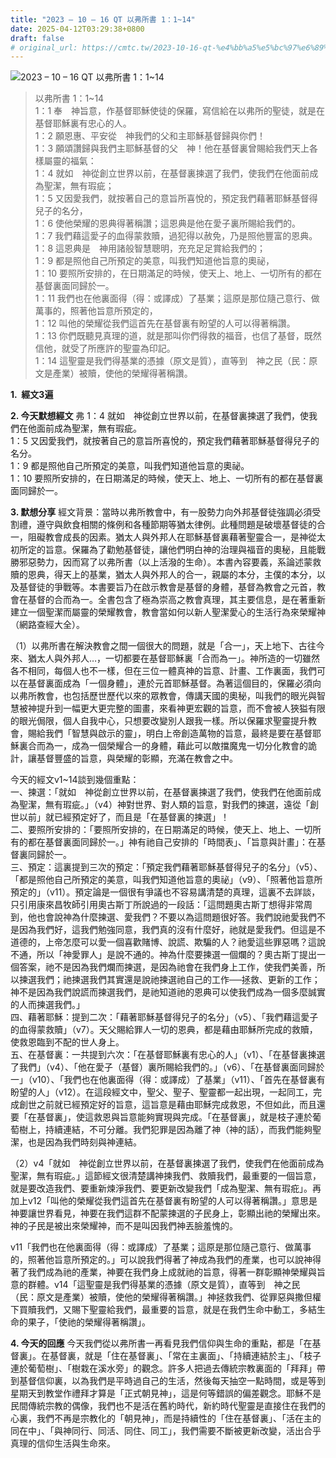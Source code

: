 ```yaml
---
title: "2023 – 10 – 16 QT 以弗所書 1：1~14"
date: 2025-04-12T03:29:38+0800
draft: false
# original_url: https://cmtc.tw/2023-10-16-qt-%e4%bb%a5%e5%bc%97%e6%89%80%e6%9b%b8-1%ef%bc%9a114
---
```


![2023 – 10 – 16 QT 以弗所書 1：1\~14](/images/qt.jpg  "2023 – 10 – 16 QT 以弗所書 1：1\~14")

> 以弗所書 1：1\~14  
> 1：1 奉　神旨意，作基督耶穌使徒的保羅，寫信給在以弗所的聖徒，就是在基督耶穌裏有忠心的人。  
> 1：2 願恩惠、平安從　神我們的父和主耶穌基督歸與你們！  
> 1：3 願頌讚歸與我們主耶穌基督的父　神！他在基督裏曾賜給我們天上各樣屬靈的福氣：  
> 1：4 就如　神從創立世界以前，在基督裏揀選了我們，使我們在他面前成為聖潔，無有瑕疵；  
> 1：5 又因愛我們，就按著自己的意旨所喜悅的，預定我們藉著耶穌基督得兒子的名分，  
> 1：6 使他榮耀的恩典得著稱讚；這恩典是他在愛子裏所賜給我們的。  
> 1：7 我們藉這愛子的血得蒙救贖，過犯得以赦免，乃是照他豐富的恩典。  
> 1：8 這恩典是　神用諸般智慧聰明，充充足足賞給我們的；  
> 1：9 都是照他自己所預定的美意，叫我們知道他旨意的奧祕，  
> 1：10 要照所安排的，在日期滿足的時候，使天上、地上、一切所有的都在基督裏面同歸於一。  
> 1：11 我們也在他裏面得（得：或譯成）了基業；這原是那位隨己意行、做萬事的，照著他旨意所預定的，  
> 1：12 叫他的榮耀從我們這首先在基督裏有盼望的人可以得著稱讚。  
> 1：13 你們既聽見真理的道，就是那叫你們得救的福音，也信了基督，既然信他，就受了所應許的聖靈為印記。  
> 1：14 這聖靈是我們得基業的憑據（原文是質），直等到　神之民（民：原文是產業）被贖，使他的榮耀得著稱讚。

**1.  經文3遍**

**2. 今天默想經文**
弗 1：4 就如　神從創立世界以前，在基督裏揀選了我們，使我們在他面前成為聖潔，無有瑕疵。  
1：5 又因愛我們，就按著自己的意旨所喜悅的，預定我們藉著耶穌基督得兒子的名分。  
1：9 都是照他自己所預定的美意，叫我們知道他旨意的奧祕。  
1：10 要照所安排的，在日期滿足的時候，使天上、地上、一切所有的都在基督裏面同歸於一。

**3. 默想分享**
經文背景：當時以弗所教會中，有一股勢力向外邦基督徒強調必須受割禮，遵守與飲食相關的條例和各種節期等猶太律例。此種問題是破壞基督徒的合一，阻礙教會成長的因素。猶太人與外邦人在耶穌基督裏藉著聖靈合一，是神從太初所定的旨意。保羅為了勸勉基督徒，讓他們明白神的治理與福音的奧秘，且能戰勝邪惡勢力，因而寫了以弗所書（以上活潑的生命）。本書內容要義，系論述蒙救贖的恩典，得天上的基業，猶太人與外邦人的合一，親屬的本分，主僕的本分，以及基督徒的爭戰等。本書要旨乃在啟示教會是基督的身體，基督為教會之元首，教會在基督的合而為一。全書包含了極為崇高之教會真理，其主要信息，是在著重新建立一個聖潔而屬靈的榮耀教會，教會當如何以新人聖潔愛心的生活行為來榮耀神（網路查經大全）。

（1）以弗所書在解決教會之間一個很大的問題，就是「合一」，天上地下、古往今來、猶太人與外邦人…，一切都要在基督耶穌裏「合而為一」。神所造的一切雖然各不相同，每個人也不一樣，但在三位一體真神的旨意、計畫、工作裏面，我們可以在基督裏面成為「一個身體」，連於元首耶穌基督。為著這個目的，保羅必須向以弗所教會，也包括歷世歷代以來的眾教會，傳講天國的奧秘，叫我們的眼光與智慧被神提升到一幅更大更完整的圖畫，來看神更宏觀的旨意，而不會被人狹獈有限的眼光侷限，個人自我中心，只想要改變別人跟我一樣。所以保羅求聖靈提升教會，賜給我們「智慧與啟示的靈」，明白上帝創造萬物的旨意，最終是要在基督耶穌裏合而為一，成為一個榮耀合一的身體，藉此可以敵擋魔鬼一切分化教會的詭計，讓基督豐盛的旨意，與榮耀的彰顯，充滿在教會之中。

今天的經文v1\~14談到幾個重點：  
一、揀選：「就如　神從創立世界以前，在基督裏揀選了我們，使我們在他面前成為聖潔，無有瑕疵。」（v4）神對世界、對人類的旨意，對我們的揀選，遠從「創世以前」就已經預定好了，而且是「在基督裏的揀選」！  
二、要照所安排的：「要照所安排的，在日期滿足的時候，使天上、地上、一切所有的都在基督裏面同歸於一。」神有祂自己安排的「時間表」、「旨意與計畫」：在基督裏同歸於一。  
三、預定：這裏提到三次的預定：「預定我們藉著耶穌基督得兒子的名分」（v5）、「都是照他自己所預定的美意，叫我們知道他旨意的奧祕」（v9）、「照著他旨意所預定的」（v11）。預定論是一個很有爭議也不容易講清楚的真理，這裏不去詳談，只引用康來昌牧師引用奧古斯丁所說過的一段話：「這問題奧古斯丁想得非常周到，他也會說神為什麼揀選、愛我們？不要以為這問題很好答。我們說祂愛我們不是因為我們好，這我們勉強同意，我們真的沒有什麼好，祂就是愛我們。但這是不道德的，上帝怎麼可以愛一個喜歡賭博、說謊、欺騙的人？祂愛這些罪惡嗎？這說不通，所以「神愛罪人」是說不通的。神為什麼要揀選一個爛的？奧古斯丁提出一個答案，祂不是因為我們爛而揀選，是因為祂會在我們身上工作，使我們美善，所以揀選我們；祂揀選我們其實還是說祂揀選祂自己的工作──拯救、更新的工作；神不是因為我們說謊而揀選我們，是祂知道祂的恩典可以使我們成為一個多麼誠實的人而揀選我們。」  
四、藉著耶穌：提到二次：「藉著耶穌基督得兒子的名分」（v5）、「我們藉這愛子的血得蒙救贖」（v7）。天父賜給罪人一切的恩典，都是藉由耶穌所完成的救贖，使救恩臨到不配的世人身上。  
五、在基督裏：一共提到六次：「在基督耶穌裏有忠心的人」（v1）、「在基督裏揀選了我們」（v4）、「他在愛子（基督）裏所賜給我們的。」（v6）、「在基督裏面同歸於一」（v10）、「我們也在他裏面得（得：或譯成）了基業」（v11）、「首先在基督裏有盼望的人」（v12）。在這段經文中，聖父、聖子、聖靈都一起出現，一起同工，完成創世之前就已經預定好的旨意，這旨意是藉由耶穌完成救恩，不但如此，而且還要「在基督裏」，使這救恩與旨意能夠實現與完成。「在基督裏」，就是枝子連於葡萄樹上，持續連結，不可分離。我們犯罪是因為離了神（神的話），而我們能夠聖潔，也是因為我們時刻與神連結。

（2）v4「就如　神從創立世界以前，在基督裏揀選了我們，使我們在他面前成為聖潔，無有瑕疵。」這節經文很清楚講神揀我們、救贖我們，最重要的一個旨意，就是要改造我們、要重新煉淨我們、要更新改變我們「成為聖潔、無有瑕疪」。再加上v12「叫他的榮耀從我們這首先在基督裏有盼望的人可以得著稱讚。」意思是神要讓世界看見，神要在我們這群不配蒙揀選的子民身上，彰顯出祂的榮耀出來。神的子民是被出來榮耀神，而不是叫因我們神丟臉羞愧的。

v11「我們也在他裏面得（得：或譯成）了基業；這原是那位隨己意行、做萬事的，照著他旨意所預定的。」可以說我們得著了神成為我們的產業，也可以說神得著了我們成為祂的產業，神要在我們身上成就祂的旨意，得著一群彰顯神榮耀與旨意的群體。v14「這聖靈是我們得基業的憑據（原文是質），直等到　神之民（民：原文是產業）被贖，使他的榮耀得著稱讚。」神拯救我們、從罪惡與撒但權下買贖我們，又賜下聖靈給我們，最重要的旨意，就是在我們生命中動工，多結生命的果子，「使祂的榮耀得著稱讚」。

**4. 今天的回應**
今天我們從以弗所書一再看見我們信仰與生命的重點，都是「在基督裏」。在基督裏，就是「住在基督裏」、「常在主裏面」、「持續連結於主」、「枝子連於葡萄樹」、「樹栽在溪水旁」的觀念。許多人把過去傳統宗教裏面的「拜拜」帶到基督信仰裏，以為我們是平時過自己的生活，然後每天抽空一點時間，或是等到星期天到教堂作禮拜才算是「正式朝見神」，這是何等錯誤的偏差觀念。耶穌不是民間傳統宗教的偶像，我們也不是活在舊約時代，新約時代聖靈是直接住在我們的心裏，我們不再是宗教化的「朝見神」，而是持續性的「住在基督裏」、「活在主的同在中」、「與神同行、同活、同住、同工」，我們需要不斷被更新改變，活出合乎真理的信仰生活與生命來。

